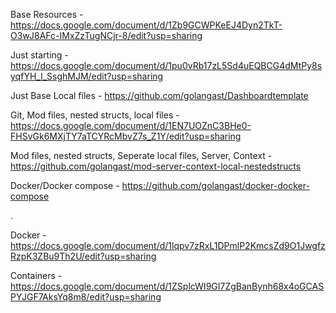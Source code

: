 Base Resources - https://docs.google.com/document/d/1Zb9GCWPKeEJ4Dyn2TkT-O3wJ8AFc-IMxZzTugNCjr-8/edit?usp=sharing


Just starting - https://docs.google.com/document/d/1pu0vRb17zL5Sd4uEQBCG4dMtPy8syqfYH_l_SsghMJM/edit?usp=sharing


Just Base Local files - https://github.com/golangast/Dashboardtemplate

Git, Mod files, nested structs, local files - https://docs.google.com/document/d/1EN7UOZnC3BHe0-FHSvGk6MXjTY7aTCYRcMbvZ7s_Z1Y/edit?usp=sharing

Mod files, nested structs, Seperate local files, Server, Context - https://github.com/golangast/mod-server-context-local-nestedstructs

Docker/Docker compose -  https://github.com/golangast/docker-docker-compose




.


Docker - https://docs.google.com/document/d/1lqpv7zRxL1DPmlP2KmcsZd9O1JwgfzRzpK3ZBu9Th2U/edit?usp=sharing


Containers - https://docs.google.com/document/d/1ZSplcWI9GI7ZgBanBynh68x4oGCASPYJGF7AksYq8m8/edit?usp=sharing